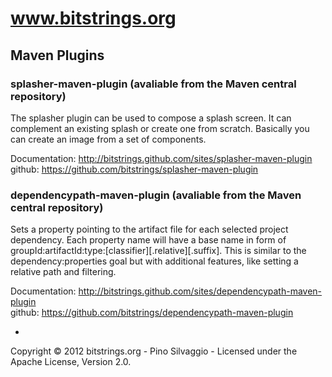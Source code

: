 # www.bitstrings.org #

## Maven Plugins ##

### splasher-maven-plugin (avaliable from the Maven central repository) ###

The splasher plugin can be used to compose a splash screen. It can complement an existing splash or create one from scratch.
Basically you can create an image from a set of components.

Documentation: http://bitstrings.github.com/sites/splasher-maven-plugin  
github: https://github.com/bitstrings/splasher-maven-plugin  


### dependencypath-maven-plugin (avaliable from the Maven central repository) ###

Sets a property pointing to the artifact file for each selected project dependency. Each property name will have a base name in form of groupId:artifactId:type:[classifier][.relative][.suffix]. This is similar to the dependency:properties goal but with additional features, like setting a relative path and filtering.

Documentation: http://bitstrings.github.com/sites/dependencypath-maven-plugin  
github: https://github.com/bitstrings/dependencypath-maven-plugin  

-

Copyright © 2012 bitstrings.org - Pino Silvaggio - Licensed under the Apache License, Version 2.0.
